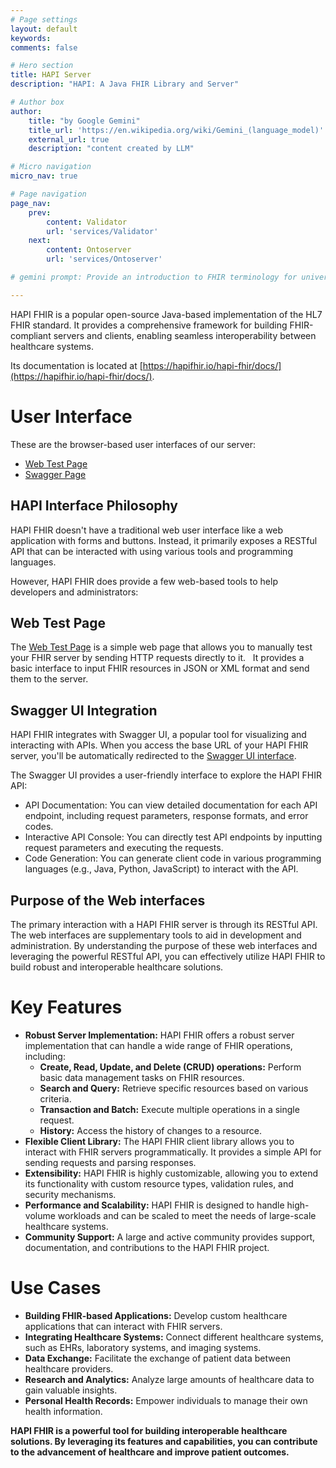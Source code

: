 ```yaml
---
# Page settings
layout: default
keywords:
comments: false

# Hero section
title: HAPI Server
description: "HAPI: A Java FHIR Library and Server"

# Author box
author:
    title: "by Google Gemini"
    title_url: 'https://en.wikipedia.org/wiki/Gemini_(language_model)'
    external_url: true
    description: "content created by LLM"

# Micro navigation
micro_nav: true

# Page navigation
page_nav:
    prev:
        content: Validator
        url: 'services/Validator'
    next:
        content: Ontoserver
        url: 'services/Ontoserver'

# gemini prompt: Provide an introduction to FHIR terminology for university students. Focus on the prospect of improving people's lives through the implementation of this technology. Add a call to action for learning.

---
```


HAPI FHIR is a popular open-source Java-based implementation of the HL7 FHIR standard. It provides a comprehensive framework for building FHIR-compliant servers and clients, enabling seamless interoperability between healthcare systems.

Its documentation is located at [https://hapifhir.io/hapi-fhir/docs/](https://hapifhir.io/hapi-fhir/docs/).

# User Interface

These are the browser-based user interfaces of our server:

* [Web Test Page](https://cdr.fhirlab.net/)
* [Swagger Page](https://cdr.fhirlab.net/fhir)

## HAPI Interface Philosophy

HAPI FHIR doesn't have a traditional web user interface like a web application with forms and buttons. Instead, it primarily exposes a RESTful API that can be interacted with using various tools and programming languages.

However, HAPI FHIR does provide a few web-based tools to help developers and administrators:   

## Web Test Page

The [Web Test Page](https://cdr.fhirlab.net/) is a simple web page that allows you to manually test your FHIR server by sending HTTP requests directly to it.   
It provides a basic interface to input FHIR resources in JSON or XML format and send them to the server.

## Swagger UI Integration
HAPI FHIR integrates with Swagger UI, a popular tool for visualizing and interacting with APIs. When you access the base URL of your HAPI FHIR server, you'll be automatically redirected to the [Swagger UI interface](https://cdr.fhirlab.net/fhir).

The Swagger UI provides a user-friendly interface to explore the HAPI FHIR API:

* API Documentation: You can view detailed documentation for each API endpoint, including request parameters, response formats, and error codes.
* Interactive API Console: You can directly test API endpoints by inputting request parameters and executing the requests.
* Code Generation: You can generate client code in various programming languages (e.g., Java, Python, JavaScript) to interact with the API.

## Purpose of the Web interfaces

The primary interaction with a HAPI FHIR server is through its RESTful API.
The web interfaces are supplementary tools to aid in development and administration.
By understanding the purpose of these web interfaces and leveraging the powerful RESTful API, you can effectively utilize HAPI FHIR to build robust and interoperable healthcare solutions.

# **Key Features**

* **Robust Server Implementation:** HAPI FHIR offers a robust server implementation that can handle a wide range of FHIR operations, including:
    * **Create, Read, Update, and Delete (CRUD) operations:** Perform basic data management tasks on FHIR resources.
    * **Search and Query:** Retrieve specific resources based on various criteria.
    * **Transaction and Batch:** Execute multiple operations in a single request.
    * **History:** Access the history of changes to a resource.
* **Flexible Client Library:** The HAPI FHIR client library allows you to interact with FHIR servers programmatically. It provides a simple API for sending requests and parsing responses.
* **Extensibility:** HAPI FHIR is highly customizable, allowing you to extend its functionality with custom resource types, validation rules, and security mechanisms.
* **Performance and Scalability:** HAPI FHIR is designed to handle high-volume workloads and can be scaled to meet the needs of large-scale healthcare systems.
* **Community Support:** A large and active community provides support, documentation, and contributions to the HAPI FHIR project.

# **Use Cases**

* **Building FHIR-based Applications:** Develop custom healthcare applications that can interact with FHIR servers.
* **Integrating Healthcare Systems:** Connect different healthcare systems, such as EHRs, laboratory systems, and imaging systems.
* **Data Exchange:** Facilitate the exchange of patient data between healthcare providers.
* **Research and Analytics:** Analyze large amounts of healthcare data to gain valuable insights.
* **Personal Health Records:** Empower individuals to manage their own health information.

**HAPI FHIR is a powerful tool for building interoperable healthcare solutions. By leveraging its features and capabilities, you can contribute to the advancement of healthcare and improve patient outcomes.**
